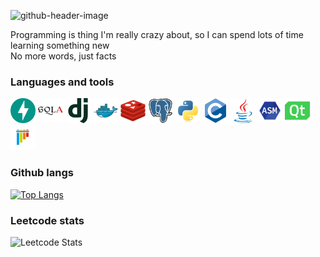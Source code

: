 ![github-header-image](https://github.com/IluhaZaz/IluhaZaz/assets/133998226/61028416-0fb8-4c59-8e58-f318cdda29b6)
<div>Programming is thing I'm really crazy about, so I can spend lots of time learning something new</div>
<div>No more words, just facts</div>
<h3>Languages and tools</h3>
<div>
  <img src="https://github.com/devicons/devicon/blob/master/icons/fastapi/fastapi-original.svg" width="40" height="40"/>
  <img src="https://github.com/devicons/devicon/blob/master/icons/sqlalchemy/sqlalchemy-original.svg" width="40" height="40"/>
  <img src="https://github.com/devicons/devicon/blob/master/icons/django/django-plain.svg" width="40" height="40"/>
  <img src="https://github.com/devicons/devicon/blob/master/icons/docker/docker-original.svg" width="40" height="40"/>
  <img src="https://github.com/devicons/devicon/blob/master/icons/redis/redis-original.svg" width="40" height="40"/>
  <img src="https://github.com/devicons/devicon/blob/master/icons/postgresql/postgresql-original.svg" width="40" height="40"/>
  <img src="https://github.com/devicons/devicon/blob/master/icons/python/python-original.svg" width="40" height="40"/>
  <img src="https://github.com/devicons/devicon/blob/master/icons/c/c-original.svg" width="40" height="40"/>
  <img src="https://github.com/devicons/devicon/blob/master/icons/java/java-original.svg" width="40" height="40"/>
  <img src="https://github.com/czs108/czs108/blob/main/icons/languages/assembly.svg" width="40" height="40"/>
  <img src="https://github.com/devicons/devicon/blob/master/icons/qt/qt-original.svg" width="40" height="40"/>
  <img src="https://github.com/devicons/devicon/blob/master/icons/pytest/pytest-original.svg" width="40" height="40"/>

</div>
<h3>Github langs</h3>
  
[![Top Langs](https://github-readme-stats.vercel.app/api/top-langs/?username=IluhaZaz&layout=compact&theme=vision-friendly-dark)](https://github.com/anuraghazra/github-readme-stats)
<h3>Leetcode stats</h3>

![Leetcode Stats](https://leetcard.jacoblin.cool/ilya_zazvonov?theme=dark)

<!---
IluhaZaz/IluhaZaz is a ✨ special ✨ repository because its `README.md` (this file) appears on your GitHub profile.
You can click the Preview link to take a look at your changes.
--->
